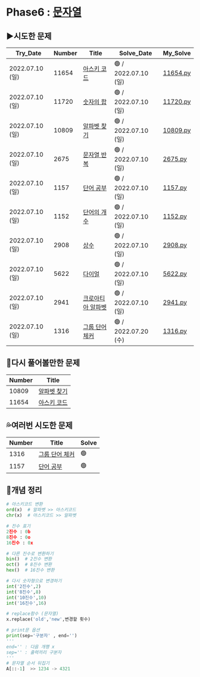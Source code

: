# Phase6 : [문자열](https://www.acmicpc.net/step/7)



## ▶️시도한 문제

| Try_Date        | Number | Title                                                     | Solve_Date          | My_Solve               |
| --------------- | ------ | --------------------------------------------------------- | ------------------- | ---------------------- |
| 2022.07.10 (일) | 11654  | [아스키 코드](https://www.acmicpc.net/problem/11654)      | 🟢 / 2022.07.10 (일) | [11654.py](./11654.py) |
| 2022.07.10 (일) | 11720  | [숫자의 합](https://www.acmicpc.net/problem/11720)        | 🟢 / 2022.07.10 (일) | [11720.py](./11720.py) |
| 2022.07.10 (일) | 10809  | [알파벳 찾기](https://www.acmicpc.net/problem/10809)      | 🟢 / 2022.07.10 (일) | [10809.py](./10809.py) |
| 2022.07.10 (일) | 2675   | [문자열 반복](https://www.acmicpc.net/problem/2675)       | 🟢 / 2022.07.10 (일) | [2675.py](./2675.py)   |
| 2022.07.10 (일) | 1157   | [단어 공부](https://www.acmicpc.net/problem/1157)         | 🟢 / 2022.07.10 (일) | [1157.py](./1157.py)   |
| 2022.07.10 (일) | 1152   | [단어의 개수](https://www.acmicpc.net/problem/1152)       | 🟢 / 2022.07.10 (일) | [1152.py](./1152.py)   |
| 2022.07.10 (일) | 2908   | [상수](https://www.acmicpc.net/problem/2908)              | 🟢 / 2022.07.10 (일) | [2908.py](./2908.py)   |
| 2022.07.10 (일) | 5622   | [다이얼](https://www.acmicpc.net/problem/5622)            | 🟢 / 2022.07.10 (일) | [5622.py](./5622.py)   |
| 2022.07.10 (일) | 2941   | [크로아티아 알파벳](https://www.acmicpc.net/problem/2941) | 🟢 / 2022.07.10 (일) | [2941.py](./2941.py)   |
| 2022.07.10 (일) | 1316   | [그룹 단어 체커](https://www.acmicpc.net/problem/1316)    | 🟢 / 2022.07.20 (수) | [1316.py](./1316.py)   |



## 💫다시 풀어볼만한 문제

| Number | Title                                                |
| ------ | ---------------------------------------------------- |
| 10809  | [알파벳 찾기](https://www.acmicpc.net/problem/10809) |
| 11654  | [아스키 코드](https://www.acmicpc.net/problem/11654) |



## 💦여러번 시도한 문제

| Number | Title                                                  | Solve |
| ------ | ------------------------------------------------------ | ----- |
| 1316   | [그룹 단어 체커](https://www.acmicpc.net/problem/1316) | 🟢     |
| 1157   | [단어 공부](https://www.acmicpc.net/problem/1157)      | 🟢     |



## 📑개념 정리 

```python
# 아스키코드 변환
ord(x)  # 알파벳 >> 아스키코드
chr(x)  # 아스키코드 >> 알파벳

# 진수 표기
2진수 : 0b
8진수 : 0o
16진수 : 0x

# 다른 진수로 변환하기
bin()  # 2진수 변환
oct()  # 8진수 변환
hex()  # 16진수 변환

# 다시 숫자형으로 변경하기
int('2진수',2)
int('8진수',8)
int('10진수',10)
int('16진수',16)

# replace함수 (문자열)
x.replace('old','new',변경할 횟수)

# print문 옵션
print(sep='구분자' , end='')
'''
end='' : 다음 개행 x
sep='' : 출력끼리 구분자
'''
# 문자열 순서 뒤집기
A[::-1]  >> 1234 -> 4321
```

